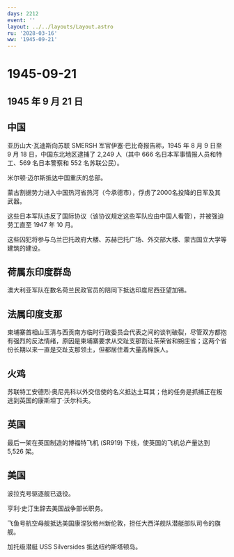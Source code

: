 ```yaml
---
days: 2212
event: ''
layout: ../../layouts/Layout.astro
ru: '2028-03-16'
ww: '1945-09-21'
---
```


# 1945-09-21

## 1945 年 9 月 21 日

## 中国

亚历山大·瓦迪斯向苏联 SMERSH 军官伊塞·巴比奇报告称，1945 年 8 月 9 日至
9 月 18 日，中国东北地区逮捕了 2,249 人（其中 666
名日本军事情报人员和特工、569 名日本警察和 552 名苏联公民）。

米尔顿·迈尔斯抵达中国重庆的总部。

蒙古割据势力进入中国热河省热河（今承德市），俘虏了2000名投降的日军及其武器。

这些日本军队违反了国际协议（该协议规定这些军队应由中国人看管），并被强迫劳工直至
1947 年 10 月。

这些囚犯将参与乌兰巴托政府大楼、苏赫巴托广场、外交部大楼、蒙古国立大学等建筑的建设。

## 荷属东印度群岛

澳大利亚军队在数名荷兰民政官员的陪同下抵达印度尼西亚望加锡。

## 法属印度支那

柬埔寨首相山玉清与西贡南方临时行政委员会代表之间的谈判破裂，尽管双方都抱有强烈的反法情绪，原因是柬埔寨要求从交趾支那割让茶荣省和朔庄省；这两个省份长期以来一直是交趾支那领土，但都居住着大量高棉族人。

## 火鸡

苏联特工安德烈·奥尼先科以外交信使的名义抵达土耳其；他的任务是抓捕正在叛逃到英国的康斯坦丁·沃尔科夫。

## 英国

最后一架在英国制造的博福特飞机 (SR919) 下线，使英国的飞机总产量达到
5,526 架。

## 美国

波拉克号驱逐舰已退役。

亨利·史汀生辞去美国战争部长职务。

飞鱼号航空母舰抵达美国康涅狄格州新伦敦，担任大西洋舰队潜艇部队司令的旗舰。

加托级潜艇 USS Silversides 抵达纽约斯塔顿岛。